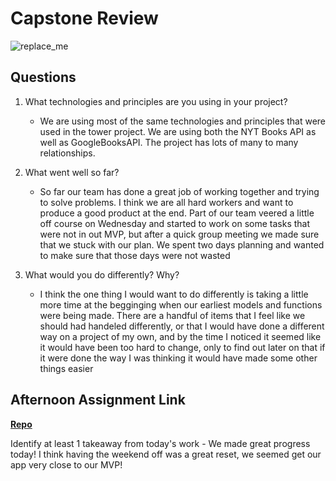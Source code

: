 # Capstone Review

![replace_me](https://codeworks.blob.core.windows.net/public/assets/img/illustrations/placeholder.svg)

## Questions

1. What technologies and principles are you using in your project?
    - We are using most of the same technologies and principles that were used in the tower project. We are using both the NYT Books API as well as GoogleBooksAPI. The project has lots of many to many relationships.         

2. What went well so far?
    - So far our team has done a great job of working together and trying to solve problems. I think we are all hard workers and want to produce a good product at the end. Part of our team veered a little off course on Wednesday and started to work on some tasks that were not in out MVP, but after a quick group meeting we made sure that we stuck with our plan. We spent two days planning and wanted to make sure that those days were not wasted   

3. What would you do differently? Why?
    - I think the one thing I would want to do differently is taking a little more time at the begginging when our earliest models and functions were being made. There are a handful of items that I feel like we should had handeled differently, or that I would have done a different way on a project of my own, and by the time I noticed it seemed like it would have been too hard to change, only to find out later on that if it were done the way I was thinking it would have made some other things easier 

## Afternoon Assignment Link

**[Repo](https://github.com/smithtaylord/page-turn-dot-book)**

Identify at least 1 takeaway from today's work
     - We made great progress today! I think having the weekend off was a great reset, we seemed get our app very close to our MVP!
